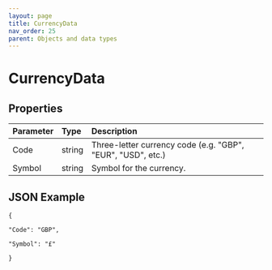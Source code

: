 ```yaml
---
layout: page
title: CurrencyData
nav_order: 25
parent: Objects and data types
---
```


# CurrencyData

## Properties

| Parameter | Type   | Description                                                 |
|:----------|:-------|:------------------------------------------------------------|
| Code | string | Three-letter currency code (e.g. "GBP", "EUR", "USD", etc.) |
| Symbol | string | Symbol for the currency. |

## JSON Example

```
{

"Code": "GBP",

"Symbol": "£"

}
```
